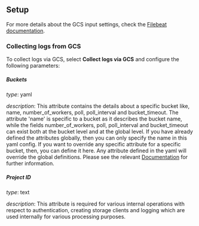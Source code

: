 ## Setup
For more details about the GCS input settings, check the [Filebeat documentation](https://www.elastic.co/docs/reference/beats/filebeat/filebeat-input-gcs).

### Collecting logs from GCS
To collect logs via GCS, select **Collect logs via GCS** and configure the following parameters:

##### Buckets
*type*: yaml

*description*: This attribute contains the details about a specific bucket like, name, number_of_workers, poll, poll_interval and bucket_timeout. The attribute 'name' is specific to a bucket as it describes the bucket name, while the fields number_of_workers, poll, poll_interval and bucket_timeout can exist both at the bucket level and at the global level. If you have already defined the attributes globally, then you can only specify the name in this yaml config. If you want to override any specific attribute for a specific bucket, then, you can define it here. Any attribute defined in the yaml will override the global definitions. Please see the relevant [Documentation](https://www.elastic.co/guide/en/beats/filebeat/8.5/filebeat-input-gcs.html#attrib-buckets) for further information.

##### Project ID
*type*: text

*description*: This attribute is required for various internal operations with respect to authentication, creating storage clients and logging which are used internally for various processing purposes.